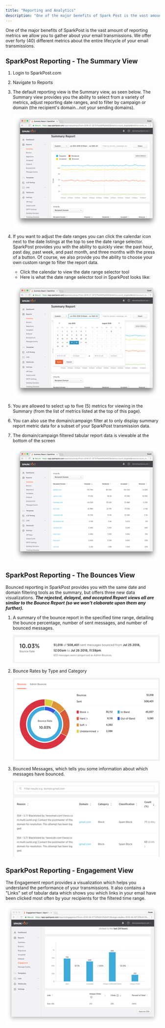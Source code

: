 ```yaml
---
title: "Reporting and Analytics"
description: "One of the major benefits of Spark Post is the vast amount of reporting metrics we allow you to gather about your email transmissions We offer over forty 40 different metrics about the entire lifecycle of your email transmissions Spark Post Reporting The Summary View Login to Spark Post com..."
---
```


One of the major benefits of SparkPost is the vast amount of reporting metrics we allow you to gather about your email transmissions. We offer over forty (40) different metrics about the entire lifecycle of your email transmissions.

## SparkPost Reporting - The Summary View

1. Login to SparkPost.com
1. Navigate to Reports
1. The default reporting view is the Summary view, as seen below. The Summary view provides you the ability to select from a variety of metrics, adjust reporting date ranges, and to filter by campaign or domain (the recipient's domain...not your sending domains).

    ![The summary report view in SparkPost](media/reporting-and-analytics/summary-view.png)

1. If you want to adjust the date ranges you can click the calendar icon next to the date listings at the top to see the date range selector. SparkPost provides you with the ability to quickly view: the past hour, past day, past week, and past month, and three months with the press of a button. Of course, we also provide you the ability to choose your own custom range to filter the report data.

    - Click the calendar to view the date range selector tool
    - Here is what the date range selector tool in SparkPost looks like:

    ![Date Range Selector in SparkPost](media/reporting-and-analytics/date-picker.png)

1. You are allowed to select up to five (5) metrics for viewing in the Summary (from the list of metrics listed at the top of this page).
1. You can also use the domain/campaign filter at to only display summary report metric data for a subset of your SparkPost transmission data.

1. The domain/campaign filtered tabular report data is viewable at the bottom of the screen

    ![Domain-Campaign Tabular Report Data Filtered in SparkPost](media/reporting-and-analytics/domain-table.png)

## SparkPost Reporting - The Bounces View

Bounced reporting in SparkPost provides you with the same date and domain filtering tools as the summary, but offers three new data visualizations. ***The rejected, delayed, and accepted Report views all are similar to the Bounce Report (so we won't elaborate upon them any further).***

1. A summary of the bounce report in the specified time range, detailing the bounce percentage, number of sent messages, and number of bounced messages.

    ![Bounce report aggregate data buckets](media/reporting-and-analytics/bounce-summary.png)

1. Bounce Rates by Type and Category

    ![bounce rates by category and type](media/reporting-and-analytics/bounce-by-type-and-category.png)
1. Bounced Messages, which tells you some information about which messages have bounced.

    ![](media/reporting-and-analytics/bounce-messages-table.png)

## SparkPost Reporting - Engagement View

The Engagement report provides a visualization which helps you understand the performance of your transmissions. It also contains a "Links" set of tabular data which shows you which links in your email have been clicked most often by your recipients for the filtered time range.

![](media/reporting-and-analytics/engagement.png)
